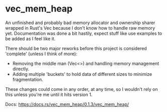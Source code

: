 # vec_mem_heap
An unfinished and probably bad memory allocator and ownership sharer wrapped in Rust's Vec because I don't know how to handle raw memory yet.
Documentation was done a bit hastily, expect stuff like use examples to be added as I feel like it.

There should be two major reworks before this project is considered 'complete' (unless I think of more):
- Removing the middle man (Vec<>) and handling memory management directly.
- Adding multiple 'buckets' to hold data of different sizes to minimize fragmentation.

These changes could come in any order, at any time, so I wouldn't rely on this unless you're me until it hits version 1.

Docs: https://docs.rs/vec_mem_heap/0.1.3/vec_mem_heap/
